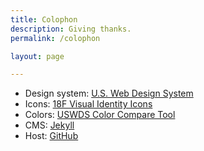 ```yaml
---
title: Colophon
description: Giving thanks.
permalink: /colophon

layout: page

---
```


* Design system: [U.S. Web Design System](https://designsystem.digital.gov/)
* Icons: [18F Visual Identity Icons](https://brand.18f.gov/icons/)
* Colors: [USWDS Color Compare Tool](https://civicactions.github.io/uswds-color-tool/)
* CMS: [Jekyll](https://jekyllrb.com/)
* Host: [GitHub](https://github.com)